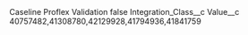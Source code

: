 <?xml version="1.0" encoding="UTF-8"?>
<CustomMetadata xmlns="http://soap.sforce.com/2006/04/metadata" xmlns:xsi="http://www.w3.org/2001/XMLSchema-instance" xmlns:xsd="http://www.w3.org/2001/XMLSchema">
    <label>Caseline Proflex Validation</label>
    <protected>false</protected>
    <values>
        <field>Integration_Class__c</field>
        <value xsi:nil="true"/>
    </values>
    <values>
        <field>Value__c</field>
        <value xsi:type="xsd:string">40757482,41308780,42129928,41794936,41841759</value>
    </values>
</CustomMetadata>
